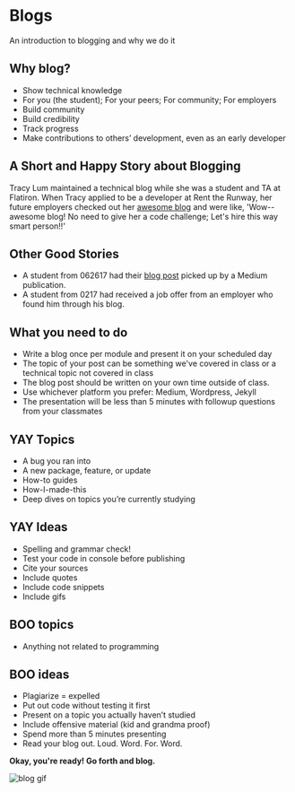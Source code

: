 # Blogs

An introduction to blogging and why we do it

## Why blog?
 - Show technical knowledge
 - For you (the student); For your peers; For community; For employers
 - Build community
 - Build credibility
 - Track progress
 - Make contributions to others’ development, even as an early developer
 
 ## A Short and Happy Story about Blogging
 
 Tracy Lum maintained a technical blog while she was a student and TA at Flatiron. When Tracy applied to be a developer at Rent the Runway, her future employers checked out her <a href="http://talum.github.io/">awesome blog</a> and were like, 'Wow--awesome blog! No need to give her a code challenge; Let's hire this way smart person!!'
 
 ## Other Good Stories
 
  - A student from 062617 had their <a href="https://codeburst.io/bottom-of-the-barrel-8ef73eff00f0">blog post</a> picked up by a Medium publication.
  - A student from 0217 had received a job offer from an employer who found him through his blog.  
  
 ## What you need to do
 - Write a blog once per module and present it on your scheduled day
 - The topic of your post can be something we've covered in class or a technical topic not covered in class
 - The blog post should be written on your own time outside of class. 
 - Use whichever platform you prefer: Medium, Wordpress, Jekyll
 - The presentation will be less than 5 minutes with followup questions from your classmates
 
 ## YAY Topics
 - A bug you ran into
 - A new package, feature, or update 
 - How-to guides
 - How-I-made-this 
 - Deep dives on topics you’re currently studying

## YAY Ideas
 - Spelling and grammar check!
 - Test your code in console before publishing
 - Cite your sources
 - Include quotes
 - Include code snippets
 - Include gifs
 
## BOO topics
 - Anything not related to programming

## BOO ideas
 - Plagiarize = expelled
 - Put out code without testing it first
 - Present on a topic you actually haven’t studied
 - Include offensive material (kid and grandma proof)
 - Spend more than 5 minutes presenting
 - Read your blog out. Loud. Word. For. Word.
 
 **Okay, you're ready! Go forth and blog.**

![blog gif](https://media.giphy.com/media/xpxtdcSjOIUSI/giphy.gif)




